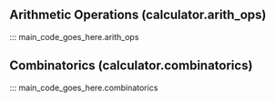 ## Arithmetic Operations (calculator.arith_ops)

::: main_code_goes_here.arith_ops

## Combinatorics (calculator.combinatorics)

::: main_code_goes_here.combinatorics